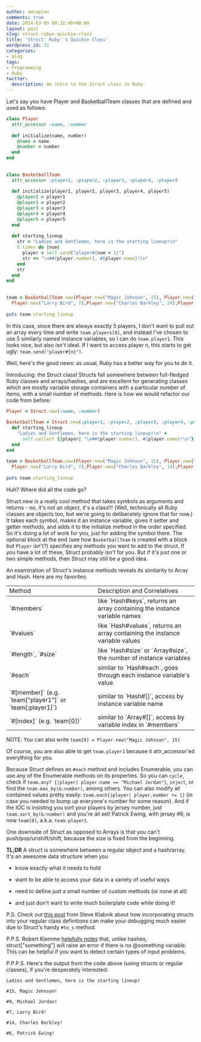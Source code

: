 ```yaml
---
author: amcaplan
comments: true
date: 2014-03-05 00:32:48+00:00
layout: post
slug: struct-rubys-quickie-class
title: 'Struct: Ruby''s Quickie Class'
wordpress_id: 31
categories:
- blog
tags:
- Programming
- Ruby
twitter:
  description: An intro to the Struct class in Ruby.
---
```


Let's say you have Player and BasketballTeam classes that are defined and used as follows:

``` ruby
class Player
  attr_accessor :name, :number
  
  def initialize(name, number)
    @name = name
    @number = number
  end
end
 
 
class BasketballTeam
  attr_accessor :player1, :player2, :player3, :player4, :player5
  
  def initialize(player1, player2, player3, player4, player5)
    @player1 = player1
    @player2 = player2
    @player3 = player3
    @player4 = player4
    @player5 = player5
  end
  
  def starting_lineup
    str = "Ladies and Gentlemen, here is the starting lineup!\n"
    5.times do |num|
      player = self.send("player#{num + 1}")
      str += "\n##{player.number}, #{player.name}!\n"
    end
    str
  end
end
 
 
team = BasketballTeam.new(Player.new("Magic Johnson", 15), Player.new("Michael Jordan", 9),
  Player.new("Larry Bird", 7),Player.new("Charles Barkley", 14),Player.new("Patrick Ewing", 6))
 
puts team.starting_lineup
```

In this case, since there are always exactly 5 players, I don't want to pull out an array every time and write `team.players[0]`, and instead I've chosen to use 5 similarly named instance variables, so I can do `team.player1`.  This looks nice, but also isn't ideal.  If I want to access player n, this starts to get ugly: `team.send("player#{n}")`.

Well, here's the good news&colon; as usual, Ruby has a better way for you to do it.

<!-- more -->

Introducing: the Struct class!  Structs fall somewhere between full-fledged Ruby classes and arrays/hashes, and are excellent for generating classes which are mostly variable storage containers with a particular number of items, with a small number of methods.  Here is how we would refactor our code from before:

``` ruby
Player = Struct.new(:name, :number)
 
BasketballTeam = Struct.new(:player1, :player2, :player3, :player4, :player5) do
  def starting_lineup
    "Ladies and Gentlemen, here is the starting lineup!\n" +
      self.collect {|player| "\n##{player.number}, #{player.name}!\n"}.join
  end
end
 
team = BasketballTeam.new(Player.new("Magic Johnson", 15), Player.new("Michael Jordan", 9),
  Player.new("Larry Bird", 7),Player.new("Charles Barkley", 14),Player.new("Patrick Ewing", 6))
 
puts team.starting_lineup
```

Huh?  Where did all the code go?

Struct.new is a really cool method that takes symbols as arguments and returns - no, it's not an object, it's a class!!!  (Well, technically all Ruby classes are objects too, but we're going to deliberately ignore that for now.)  It takes each symbol, makes it an instance variable, gives it setter and getter methods, and adds it to the initialize method in the order specified.  So it's doing a lot of work for you, just for adding the symbol there.  The optional block at the end (see how `BasketballTeam` is created with a block but `Player` isn't?) specifies any methods you want to add to the struct.  If you have a lot of these, Struct probably isn't for you.  But if it's just one or two simple methods, then Struct may still be a good idea.

An examination of Struct's instance methods reveals its similarity to Array and Hash.  Here are my favorites:

<table >
  
    
<td >Method
</td>
<td >Description and Correlatives
</td>
  
  <tbody >
    <tr >
<td >
  `#members`
</td>
<td >like `Hash#keys`, returns an array containing the instance variable names
</td></tr>
    <tr >
<td >`#values`
</td>
<td >like `Hash#values`, returns an array containing the instance variable values
</td></tr>
    <tr >
<td >`#length`, `#size`
</td>
<td >like `Hash#size` or `Array#size`, the number of instance variables
</td></tr>
    <tr >
<td >`#each`
</td>
<td >similar to `Hash#each`, goes through each instance variable's value
</td></tr>
    <tr >
<td >`#[member]`  
(e.g. `team["player1"]` or `team[:player1]`)
</td>
<td >similar to `Hash#[]`, access by instance variable name
</td></tr>
    <tr >
<td >`#[index]`  
(e.g. `team[0])`
</td>
<td >similar to `Array#[]`, access by variable index in `#members`
</td></tr>
  </tbody>
</table>

NOTE: You can also write `team[0] = Player.new("Magic Johnson", 15)`

Of course, you are also able to get `team.player1` because it attr_accessor'ed everything for you.

Because Struct defines an `#each` method and includes Enumerable, you can use any of the Enumerable methods on its properties.  So you can `cycle`, check if `team.any? {|player| player.name == "Michael Jordan"}`, `inject`, or find the `team.max_by(&:number)`, among others.  You can also modify all contained values pretty easily: `team.each{|player| player.number += 1}` (in case you needed to bump up everyone's number for some reason).  And if the IOC is insisting you sort your players by jersey number, just `team.sort_by(&:number)` and you're all set!  Patrick Ewing, with jersey #6, is now `team[0]`, a.k.a. `team.player1`.

One downside of Struct as opposed to Arrays is that you can't push/pop/unshift/shift, because the size is fixed from the beginning.

**TL;DR** A struct is somewhere between a regular object and a hash/array.  It's an awesome data structure when you



  
  * know exactly what it needs to hold

  
  * want to be able to access your data in a variety of useful ways

  
  * need to define just a small number of custom methods (or none at all)

  
  * and just don't want to write much boilerplate code while doing it!



P.S. Check out [this post](http://blog.steveklabnik.com/posts/2012-09-01-random-ruby-tricks--struct-new) from Steve Klabnik about how incorporating structs into your regular class definitions can make your debugging much easier due to Struct's handy `#to_s` method.

P.P.S. Robert Klemme [helpfully notes](http://blog.rubybestpractices.com/posts/rklemme/017-Struct.html) that, unlike hashes, struct["something"] will raise an error if there is no @something variable.  This can be helpful if you want to detect certain types of input problems.

P.P.P.S. Here's the output from the code above (using structs or regular classes), if you're desperately interested:

    Ladies and Gentlemen, here is the starting lineup!

    #15, Magic Johnson!

    #9, Michael Jordan!

    #7, Larry Bird!

    #14, Charles Barkley!

    #6, Patrick Ewing!
